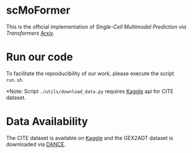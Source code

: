 # scMoFormer

This is the official implementation of *Single-Cell Multimodal Prediction via Transformers* [Arxiv](https://arxiv.org/abs/2303.00233).

# Run our code

To facilitate the reproducibility of our work, please execute the script `run.sh`.

*Note: Script `./utils/download_data.py` requires [Kaggle](https://www.kaggle.com/competitions/open-problems-multimodal/) api for CITE dataset.

# Data Availability

The CITE dataset is available on [Kaggle](https://www.kaggle.com/competitions/open-problems-multimodal/) and the GEX2ADT dataset is downloaded via [DANCE](https://github.com/OmicsML/dance).